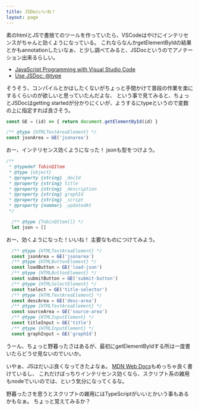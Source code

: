 ```yaml
---
title: JSDocいいね！
layout: page
---
```

素のhtmlとJSで書捨てのツールを作っていたら、VSCodeはやけにインテリセンスがちゃんと効くようになっている。
これならなんかgetElementByIdの結果とかもannotationしたいなぁ、と少し調べてみると、JSDocというのでアノテーション出来るらしい。

- [JavaScript Programming with Visual Studio Code](https://code.visualstudio.com/Docs/languages/javascript)
- [Use JSDoc: @type](https://jsdoc.app/tags-type.html)

そうそう、コンパイルとかはしたくないがちょっと手間かけて普段の作業を楽にするくらいのが欲しいと思っていたんだよな、
という事で見てみると、ちょっとJSDocはgetting startedが分かりにくいが、ようするにtypeというので変数の上に指定すれば良さそう。

```javascript
const GE = (id) => { return document.getElementById(id) }

/** @type {HTMLTextAreaElement} */
const jsonArea = GE('jsonarea')
```

おー、インテリセンス効くようになった！
jsonも型をつけよう。

```javascript
/**
 * @typedef TobinQItem
 * @type {object}
 * @property {string} _docId
 * @property {string} title
 * @property {string} _description
 * @property {string} graphId
 * @property {string} _script
 * @property {number} _updatedAt
 */

  /** @type {TobinQItem[]} */
  let json = []
```

おー、効くようになった！いいね！
主要なものにつけてみよう。

```javascript
  /** @type {HTMLTextAreaElement} */
  const jsonArea = GE('jsonarea')
  /** @type {HTMLButtonElement} */
  const loadButton = GE('load-json')
  /** @type {HTMLButtonElement} */
  const submitButton = GE('submit-button')
  /** @type {HTMLSelectElement} */
  const tselect = GE('title-selector')
  /** @type {HTMLTextAreaElement} */
  const descArea = GE('desc-area')
  /** @type {HTMLTextAreaElement} */
  const sourceArea = GE('source-area')
  /** @type {HTMLInputElement} */
  const titleInput = GE('title')
  /** @type {HTMLInputElement} */
  const graphInput = GE('graphId')
```

うーん、ちょっと野暮ったさはあるが、最初にgetElementByIdする所は一度書いたらどうせ見ないのでいいか。

いやぁ、JSはだいぶ良くなってきたよなぁ。
[MDN Web Docs](https://developer.mozilla.org/en-US/)もめっちゃ良く書けているし、
これだけばっちりインテリセンス効くなら、スクリプト系の雑用もnodeでいいのでは、という気分になってくるな。

野暮ったさを思うとスクリプトの雑用にはTypeScriptがいいとかいう事もあるかもなぁ。
ちょっと覚えてみるか？